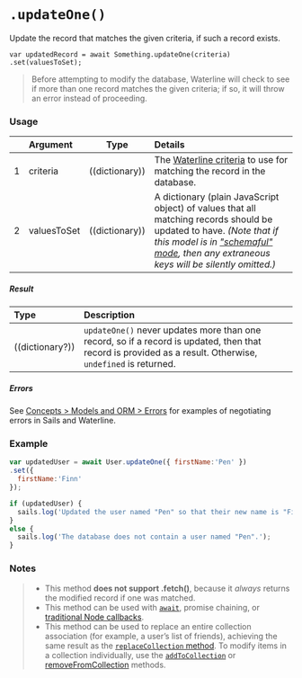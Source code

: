 # `.updateOne()`

Update the record that matches the given criteria, if such a record exists.

```usage
var updatedRecord = await Something.updateOne(criteria)
.set(valuesToSet);
```

> Before attempting to modify the database, Waterline will check to see if more than one record matches the given criteria; if so, it will throw an error instead of proceeding.


### Usage

|   |     Argument        | Type              | Details                            |
|---|:--------------------|-------------------|:-----------------------------------|
| 1 | criteria            | ((dictionary))    | The [Waterline criteria](https://sailsjs.com/documentation/concepts/models-and-orm/query-language) to use for matching the record in the database.
| 2 | valuesToSet         | ((dictionary))    | A dictionary (plain JavaScript object) of values that all matching records should be updated to have.  _(Note that if this model is in ["schemaful" mode](https://sailsjs.com/documentation/concepts/models-and-orm/model-settings#?schema), then any extraneous keys will be silently omitted.)_

##### Result

| Type                | Description      |
|:--------------------|:-----------------|
| ((dictionary?))     | `updateOne()` never updates more than one record, so if a record is updated, then that record is provided as a result.  Otherwise, `undefined` is returned.


##### Errors

See [Concepts > Models and ORM > Errors](https://sailsjs.com/documentation/concepts/models-and-orm/errors) for examples of negotiating errors in Sails and Waterline.


### Example

```javascript
var updatedUser = await User.updateOne({ firstName:'Pen' })
.set({
  firstName:'Finn'
});

if (updatedUser) {
  sails.log('Updated the user named "Pen" so that their new name is "Finn".');
}
else {
  sails.log('The database does not contain a user named "Pen".');
}
```


### Notes
> + This method **does not support .fetch()**, because it _always_ returns the modified record if one was matched.
> + This method can be used with [`await`](https://github.com/mikermcneil/parley/tree/49c06ee9ed32d9c55c24e8a0e767666a6b60b7e8#usage), promise chaining, or [traditional Node callbacks](https://sailsjs.com/documentation/reference/waterline-orm/queries/exec).
> + This method can be used to replace an entire collection association (for example, a user&rsquo;s list of friends), achieving the same result as the [`replaceCollection` method](https://sailsjs.com/documentation/reference/waterline-orm/models/replace-collection).  To modify items in a collection individually, use the [`addToCollection`](https://sailsjs.com/documentation/reference/waterline-orm/models/add-to-collection) or [removeFromCollection](https://sailsjs.com/documentation/reference/waterline-orm/models/remove-from-collection) methods.


<docmeta name="displayName" value=".updateOne()">
<docmeta name="pageType" value="method">

